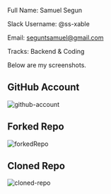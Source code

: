 
Full Name: Samuel Segun

Slack Username: @ss-xable

Email: seguntsamuel@gmail.com

Tracks: Backend & Coding

Below are my screenshots.

## GitHub Account
![github-account](https://user-images.githubusercontent.com/61976458/80832762-8c905280-8bed-11ea-9696-af3bb452494f.jpg)


## Forked Repo
![forkedRepo](https://user-images.githubusercontent.com/61976458/80832769-8f8b4300-8bed-11ea-9a0b-387068142046.jpg)

## Cloned Repo
![cloned-repo](https://user-images.githubusercontent.com/61976458/80832771-91550680-8bed-11ea-9e0d-31f38eb44004.jpg)
